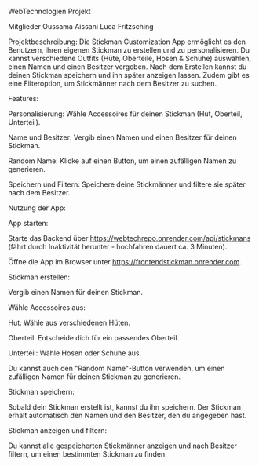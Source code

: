 WebTechnologien Projekt

Mitglieder Oussama Aissani Luca Fritzsching

Projektbeschreibung: Die Stickman Customization App ermöglicht es den Benutzern, ihren eigenen Stickman zu erstellen und zu personalisieren. Du kannst verschiedene Outfits (Hüte, Oberteile, Hosen & Schuhe) auswählen, einen Namen und einen Besitzer vergeben. Nach dem Erstellen kannst du deinen Stickman speichern und ihn später anzeigen lassen. Zudem gibt es eine Filteroption, um Stickmänner nach dem Besitzer zu suchen.

Features:

Personalisierung: Wähle Accessoires für deinen Stickman (Hut, Oberteil, Unterteil).

Name und Besitzer: Vergib einen Namen und einen Besitzer für deinen Stickman.

Random Name: Klicke auf einen Button, um einen zufälligen Namen zu generieren.

Speichern und Filtern: Speichere deine Stickmänner und filtere sie später nach dem Besitzer.

Nutzung der App: 

App starten:

Starte das Backend über https://webtechrepo.onrender.com/api/stickmans (fährt durch Inaktivität herunter - hochfahren dauert ca. 3 Minuten). 

Öffne die App im Browser unter https://frontendstickman.onrender.com.

Stickman erstellen:

Vergib einen Namen für deinen Stickman.

Wähle Accessoires aus:

Hut: Wähle aus verschiedenen Hüten.

Oberteil: Entscheide dich für ein passendes Oberteil.

Unterteil: Wähle Hosen oder Schuhe aus.

Du kannst auch den "Random Name"-Button verwenden, um einen zufälligen Namen für deinen Stickman zu generieren.

Stickman speichern:

Sobald dein Stickman erstellt ist, kannst du ihn speichern. Der Stickman erhält automatisch den Namen und den Besitzer, den du angegeben hast.

Stickman anzeigen und filtern:

Du kannst alle gespeicherten Stickmänner anzeigen und nach Besitzer filtern, um einen bestimmten Stickman zu finden.
